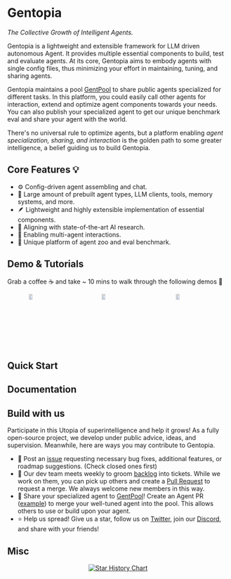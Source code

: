 # Gentopia 
*The Collective Growth of Intelligent Agents.*

Gentopia is a lightweight and extensible framework for LLM driven autonomous Agent. It provides multiple essential components to build, test and evaluate agents. At its core, Gentopia aims to embody agents with single config files, thus minimizing your effort in maintaining, tuning, and sharing agents.

Gentopia maintains a pool [GentPool](https://github.com/Gentopia-AI/GentPool) to share public agents specialized for different tasks. In this platform, you could easily call other agents for interaction, extend and optimize agent components towards your needs. You can also publish your specialized agent to get our unique benchmark eval and share your agent with the world. 

There's no universal rule to optimize agents, but a platform enabling *agent specialization, sharing, and interaction* is the golden path to some greater intelligence, a belief guiding us to build Gentopia.

## Core Features 💡

- ⚙️ Config-driven agent assembling and chat.
- 🚀 Large amount of prebuilt agent types, LLM clients, tools, memory systems, and more.
- 🪶 Lightweight and highly extensible implementation of essential components.
- 🧪 Aligning with state-of-the-art AI research.
- 🤝 Enabling multi-agent interactions.
- 🦁 Unique platform of agent zoo and eval benchmark.

## Demo & Tutorials 

Grab a coffee ☕ and take ~ 10 mins to walk through the following demos 👀

<div style="display: flex; justify-content: space-around;">
  
<a href="https://www.youtube.com/watch?v=7dZ3ZvsI7sw" target="_blank">
  <img src="https://img.youtube.com/vi/7dZ3ZvsI7sw/hqdefault.jpg" alt="Video 1" style="width:33%;">
</a>

<a href="https://www.youtube.com/watch?v=XTsv9pk6AOA" target="_blank">
  <img src="https://img.youtube.com/vi/XTsv9pk6AOA/hqdefault.jpg" alt="Video 2" style="width:33%;">
</a>

<a href="https://www.youtube.com/watch?v=diJ4IDaT4Z4" target="_blank">
  <img src="https://img.youtube.com/vi/diJ4IDaT4Z4/hqdefault.jpg" alt="Video 3" style="width:33%;">
</a>

</div>


## Quick Start

## Documentation

## Build with us 

Participate in this Utopia of superintelligence and help it grows! As a fully open-source project, we develop under public advice, ideas, and supervision. Meanwhile, here are ways you may contribute to Gentopia.

- 🐛 Post an [issue](https://github.com/Gentopia-AI/Gentopia/issues) requesting necessary bug fixes, additional features, or roadmap suggestions. (Check closed ones first)
- 🎯 Our dev team meets weekly to groom [backlog](https://github.com/orgs/Gentopia-AI/projects/1) into tickets. While we work on them, you can pick up others and create a [Pull Request](https://github.com/Gentopia-AI/Gentopia/pulls) to request a merge. We always welcome new members in this way.
- 🤝 Share your specialized agent to [GentPool](https://github.com/Gentopia-AI/GentPool)! Create an Agent PR ([example]()) to merge your well-tuned agent into the pool. This allows others to use or build upon your agent. 
- ⭐ Help us spread! Give us a star, follow us on [Twitter](), join our [Discord](), and share with your friends!  



## Misc
<p align="center">
  <a href="https://star-history.com/#Torantulino/auto-gpt&Date">
    <img src="https://api.star-history.com/svg?repos=Gentopia-AI/Gentopia&type=Date" alt="Star History Chart">
  </a>
</p>


